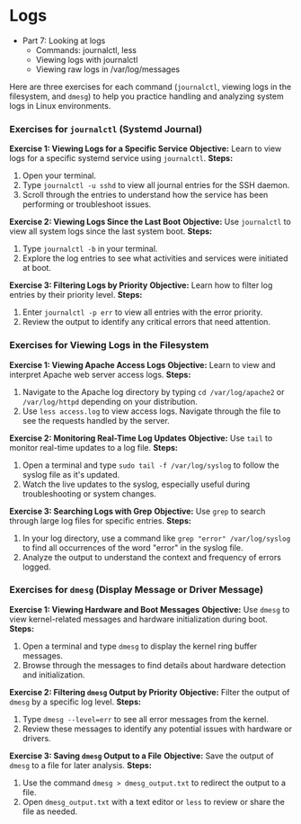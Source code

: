 Logs
====

- Part 7: Looking at logs
  - Commands: journalctl, less
  - Viewing logs with journalctl 
  - Viewing raw logs in /var/log/messages

Here are three exercises for each command (`journalctl`, viewing logs in the filesystem, and `dmesg`) to help you practice handling and analyzing system logs in Linux environments.

### Exercises for `journalctl` (Systemd Journal)
**Exercise 1: Viewing Logs for a Specific Service**
**Objective:** Learn to view logs for a specific systemd service using `journalctl`.
**Steps:**

1. Open your terminal.
2. Type `journalctl -u sshd` to view all journal entries for the SSH daemon.
3. Scroll through the entries to understand how the service has been performing or troubleshoot issues.

**Exercise 2: Viewing Logs Since the Last Boot**
**Objective:** Use `journalctl` to view all system logs since the last system boot.
**Steps:**

1. Type `journalctl -b` in your terminal.
2. Explore the log entries to see what activities and services were initiated at boot.

**Exercise 3: Filtering Logs by Priority**
**Objective:** Learn how to filter log entries by their priority level.
**Steps:**

1. Enter `journalctl -p err` to view all entries with the error priority.
2. Review the output to identify any critical errors that need attention.

### Exercises for Viewing Logs in the Filesystem
**Exercise 1: Viewing Apache Access Logs**
**Objective:** Learn to view and interpret Apache web server access logs.
**Steps:**

1. Navigate to the Apache log directory by typing `cd /var/log/apache2` or `/var/log/httpd` depending on your distribution.
2. Use `less access.log` to view access logs. Navigate through the file to see the requests handled by the server.

**Exercise 2: Monitoring Real-Time Log Updates**
**Objective:** Use `tail` to monitor real-time updates to a log file.
**Steps:**

1. Open a terminal and type `sudo tail -f /var/log/syslog` to follow the syslog file as it's updated.
2. Watch the live updates to the syslog, especially useful during troubleshooting or system changes.

**Exercise 3: Searching Logs with Grep**
**Objective:** Use `grep` to search through large log files for specific entries.
**Steps:**

1. In your log directory, use a command like `grep "error" /var/log/syslog` to find all occurrences of the word "error" in the syslog file.
2. Analyze the output to understand the context and frequency of errors logged.

### Exercises for `dmesg` (Display Message or Driver Message)
**Exercise 1: Viewing Hardware and Boot Messages**
**Objective:** Use `dmesg` to view kernel-related messages and hardware initialization during boot.
**Steps:**

1. Open a terminal and type `dmesg` to display the kernel ring buffer messages.
2. Browse through the messages to find details about hardware detection and initialization.

**Exercise 2: Filtering `dmesg` Output by Priority**
**Objective:** Filter the output of `dmesg` by a specific log level.
**Steps:**

1. Type `dmesg --level=err` to see all error messages from the kernel.
2. Review these messages to identify any potential issues with hardware or drivers.

**Exercise 3: Saving `dmesg` Output to a File**
**Objective:** Save the output of `dmesg` to a file for later analysis.
**Steps:**

1. Use the command `dmesg > dmesg_output.txt` to redirect the output to a file.
2. Open `dmesg_output.txt` with a text editor or `less` to review or share the file as needed.

